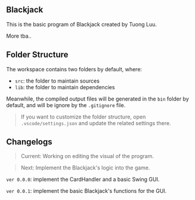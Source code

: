 ## Blackjack

This is the basic program of Blackjack created by Tuong Luu.

More tba..

## Folder Structure

The workspace contains two folders by default, where:

- `src`: the folder to maintain sources
- `lib`: the folder to maintain dependencies

Meanwhile, the compiled output files will be generated in the `bin` folder by default, and will be ignore by the `.gitignore` file.

> If you want to customize the folder structure, open `.vscode/settings.json` and update the related settings there.

## Changelogs

> Current: Working on editing the visual of the program.

> Next: Implement the Blackjack's logic into the game.

`ver 0.0.0`: implement the CardHandler and a basic Swing GUI.

`ver 0.0.1`: implement the basic Blackjack's functions for the GUI.
